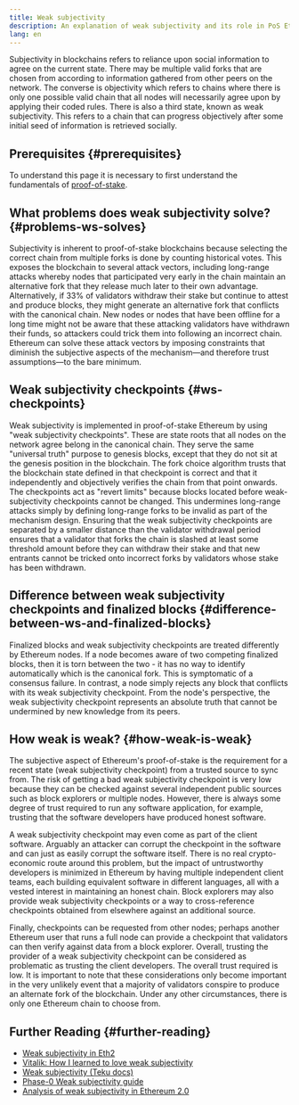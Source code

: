 ```yaml
---
title: Weak subjectivity
description: An explanation of weak subjectivity and its role in PoS Ethereum.
lang: en
---
```


Subjectivity in blockchains refers to reliance upon social information to agree on the current state. There may be multiple valid forks that are chosen from according to information gathered from other peers on the network. The converse is objectivity which refers to chains where there is only one possible valid chain that all nodes will necessarily agree upon by applying their coded rules. There is also a third state, known as weak subjectivity. This refers to a chain that can progress objectively after some initial seed of information is retrieved socially.

## Prerequisites {#prerequisites}

To understand this page it is necessary to first understand the fundamentals of [proof-of-stake](/developers/docs/consensus-mechanisms/pos/).

## What problems does weak subjectivity solve? {#problems-ws-solves}

Subjectivity is inherent to proof-of-stake blockchains because selecting the correct chain from multiple forks is done by counting historical votes. This exposes the blockchain to several attack vectors, including long-range attacks whereby nodes that participated very early in the chain maintain an alternative fork that they release much later to their own advantage. Alternatively, if 33% of validators withdraw their stake but continue to attest and produce blocks, they might generate an alternative fork that conflicts with the canonical chain. New nodes or nodes that have been offline for a long time might not be aware that these attacking validators have withdrawn their funds, so attackers could trick them into following an incorrect chain. Ethereum can solve these attack vectors by imposing constraints that diminish the subjective aspects of the mechanism—and therefore trust assumptions—to the bare minimum.

## Weak subjectivity checkpoints {#ws-checkpoints}

Weak subjectivity is implemented in proof-of-stake Ethereum by using "weak subjectivity checkpoints". These are state roots that all nodes on the network agree belong in the canonical chain. They serve the same "universal truth" purpose to genesis blocks, except that they do not sit at the genesis position in the blockchain. The fork choice algorithm trusts that the blockchain state defined in that checkpoint is correct and that it independently and objectively verifies the chain from that point onwards. The checkpoints act as "revert limits" because blocks located before weak-subjectivity checkpoints cannot be changed. This undermines long-range attacks simply by defining long-range forks to be invalid as part of the mechanism design. Ensuring that the weak subjectivity checkpoints are separated by a smaller distance than the validator withdrawal period ensures that a validator that forks the chain is slashed at least some threshold amount before they can withdraw their stake and that new entrants cannot be tricked onto incorrect forks by validators whose stake has been withdrawn.

## Difference between weak subjectivity checkpoints and finalized blocks {#difference-between-ws-and-finalized-blocks}

Finalized blocks and weak subjectivity checkpoints are treated differently by Ethereum nodes. If a node becomes aware of two competing finalized blocks, then it is torn between the two - it has no way to identify automatically which is the canonical fork. This is symptomatic of a consensus failure. In contrast, a node simply rejects any block that conflicts with its weak subjectivity checkpoint. From the node's perspective, the weak subjectivity checkpoint represents an absolute truth that cannot be undermined by new knowledge from its peers.

## How weak is weak? {#how-weak-is-weak}

The subjective aspect of Ethereum's proof-of-stake is the requirement for a recent state (weak subjectivity checkpoint) from a trusted source to sync from. The risk of getting a bad weak subjectivity checkpoint is very low because they can be checked against several independent public sources such as block explorers or multiple nodes. However, there is always some degree of trust required to run any software application, for example, trusting that the software developers have produced honest software.

A weak subjectivity checkpoint may even come as part of the client software. Arguably an attacker can corrupt the checkpoint in the software and can just as easily corrupt the software itself. There is no real crypto-economic route around this problem, but the impact of untrustworthy developers is minimized in Ethereum by having multiple independent client teams, each building equivalent software in different languages, all with a vested interest in maintaining an honest chain. Block explorers may also provide weak subjectivity checkpoints or a way to cross-reference checkpoints obtained from elsewhere against an additional source.

Finally, checkpoints can be requested from other nodes; perhaps another Ethereum user that runs a full node can provide a checkpoint that validators can then verify against data from a block explorer. Overall, trusting the provider of a weak subjectivity checkpoint can be considered as problematic as trusting the client developers. The overall trust required is low. It is important to note that these considerations only become important in the very unlikely event that a majority of validators conspire to produce an alternate fork of the blockchain. Under any other circumstances, there is only one Ethereum chain to choose from.

## Further Reading {#further-reading}

- [Weak subjectivity in Eth2](https://notes.nexus.org/@adiasg/weak-subjectvity-eth2)
- [Vitalik: How I learned to love weak subjectivity](https://blog.nexus.org/2014/11/25/proof-stake-learned-love-weak-subjectivity/)
- [Weak subjectivity (Teku docs)](https://docs.teku.consensys.net/en/latest/Concepts/Weak-Subjectivity/)
- [Phase-0 Weak subjectivity guide](https://github.com/ethereum/consensus-specs/blob/dev/specs/phase0/weak-subjectivity.md)
- [Analysis of weak subjectivity in Ethereum 2.0](https://github.com/runtimeverification/beacon-chain-verification/blob/master/weak-subjectivity/weak-subjectivity-analysis.pdf)
